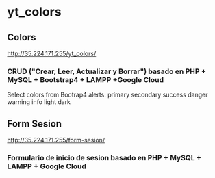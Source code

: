 # yt_colors

## Colors

http://35.224.171.255/yt_colors/

### CRUD ("Crear, Leer, Actualizar y Borrar") basado en PHP + MySQL + Bootstrap4 + LAMPP +Google Cloud

Select colors from Bootrap4 alerts:
primary 
secondary
success
danger
warning
info
light
dark

## Form Sesion

http://35.224.171.255/form-sesion/

### Formulario de inicio de sesion basado en PHP + MySQL + LAMPP + Google Cloud
